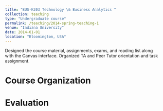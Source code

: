 ```yaml
---
title: "BUS-K303 Technology \& Business Analytics "
collection: teaching
type: "Undergraduate course"
permalink: /teaching/2014-spring-teaching-1
venue: "Indiana University"
date: 2014-01-01
location: "Bloomington, USA"
---
```


Designed the course material, assignments, exams, and reading list along with the Canvas interface. Organized
TA and Peer Tutor orientation and task assignment.

Course Organization
======

Evaluation
======
